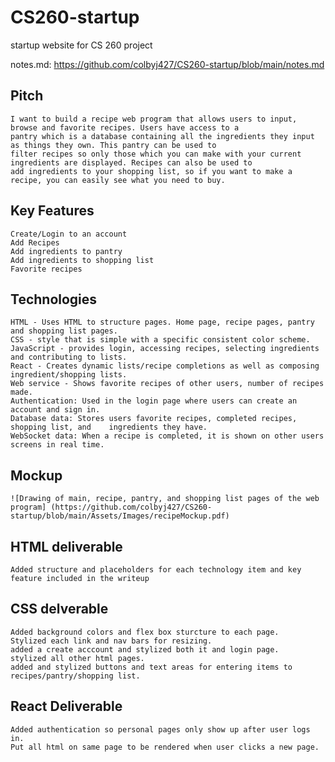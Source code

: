 # CS260-startup
startup website for CS 260 project

notes.md:
https://github.com/colbyj427/CS260-startup/blob/main/notes.md

## Pitch
    I want to build a recipe web program that allows users to input, browse and favorite recipes. Users have access to a
    pantry which is a database containing all the ingredients they input as things they own. This pantry can be used to 
    filter recipes so only those which you can make with your current ingredients are displayed. Recipes can also be used to
    add ingredients to your shopping list, so if you want to make a recipe, you can easily see what you need to buy.

## Key Features
    Create/Login to an account
    Add Recipes
    Add ingredients to pantry
    Add ingredients to shopping list
    Favorite recipes

## Technologies
    HTML - Uses HTML to structure pages. Home page, recipe pages, pantry and shopping list pages.
    CSS - style that is simple with a specific consistent color scheme.
    JavaScript - provides login, accessing recipes, selecting ingredients and contributing to lists.
    React - Creates dynamic lists/recipe completions as well as composing ingredient/shopping lists.
    Web service - Shows favorite recipes of other users, number of recipes made.
    Authentication: Used in the login page where users can create an account and sign in.
    Database data: Stores users favorite recipes, completed recipes, shopping list, and    ingredients they have.
    WebSocket data: When a recipe is completed, it is shown on other users screens in real time.

## Mockup
    ![Drawing of main, recipe, pantry, and shopping list pages of the web program] (https://github.com/colbyj427/CS260-startup/blob/main/Assets/Images/recipeMockup.pdf)

## HTML deliverable
    Added structure and placeholders for each technology item and key feature included in the writeup

## CSS delverable
    Added background colors and flex box sturcture to each page.
    Stylized each link and nav bars for resizing.
    added a create acccount and stylized both it and login page.
    stylized all other html pages.
    added and stylized buttons and text areas for entering items to recipes/pantry/shopping list.

## React Deliverable
    Added authentication so personal pages only show up after user logs in.
    Put all html on same page to be rendered when user clicks a new page.
